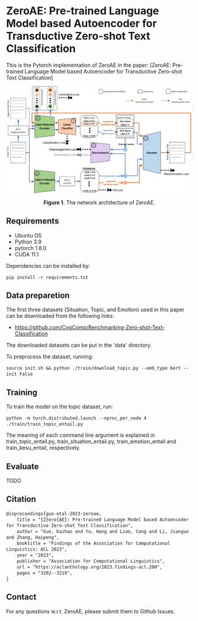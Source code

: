 # ZeroAE: Pre-trained Language Model based Autoencoder for Transductive Zero-shot Text Classification

This is the Pytorch implementation of ZeroAE in the paper: [ZeroAE: Pre-trained Language Model based Autoencoder for Transductive Zero-shot Text Classification]

![The network architecture of ZeroAE.](./img/ZeroAE.png)
<center><b>Figure 1.</b> The network architecture of ZeroAE.</center>

## Requirements
* Ubuntu OS
* Python 3.9
* pytorch 1.8.0
* CUDA 11.1

Dependencies can be installed by:

    pip install -r requirements.txt

## Data preparetion
The first three datasets (Situation, Topic, and Emotion) used in this paper can be downloaded from the following links:
* https://github.com/CogComp/Benchmarking-Zero-shot-Text-Classification

The downloaded datasets can be put in the 'data' directory. 

To preprocess the dataset, running:

    source init.sh && python ./train/download_topic.py --emb_type bert --init False

## Training
To train the model on the topic dataset, run:

    python -m torch.distributed.launch --nproc_per_node 4 ./train/train_topic_entail.py

The meaning of each command line argument is explained in train_topic_entail.py, train_situation_entail.py, train_emotion_entail and train_kesu_entail, respectively.

## Evaluate

TODO

## Citation

    @inproceedings{guo-etal-2023-zeroae,
        title = "{Z}ero{AE}: Pre-trained Language Model based Autoencoder for Transductive Zero-shot Text Classification",
        author = "Guo, Kaihao and Yu, Hang and Liao, Cong and Li, Jianguo and Zhang, Haipeng",
        booktitle = "Findings of the Association for Computational Linguistics: ACL 2023",
        year = "2023",
        publisher = "Association for Computational Linguistics",
        url = "https://aclanthology.org/2023.findings-acl.200",
        pages = "3202--3219",
    }

## Contact

For any questions w.r.t. ZeroAE, please submit them to Github Issues.

